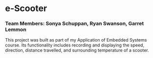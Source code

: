 # e-Scooter
### Team Members: Sonya Schuppan, Ryan Swanson, Garret Lemmon
This project was built as part of my Application of Embedded Systems course. Its functionality includes recording and displaying the speed, direction, distance travelled, and surrounding temperature of a scooter. 
